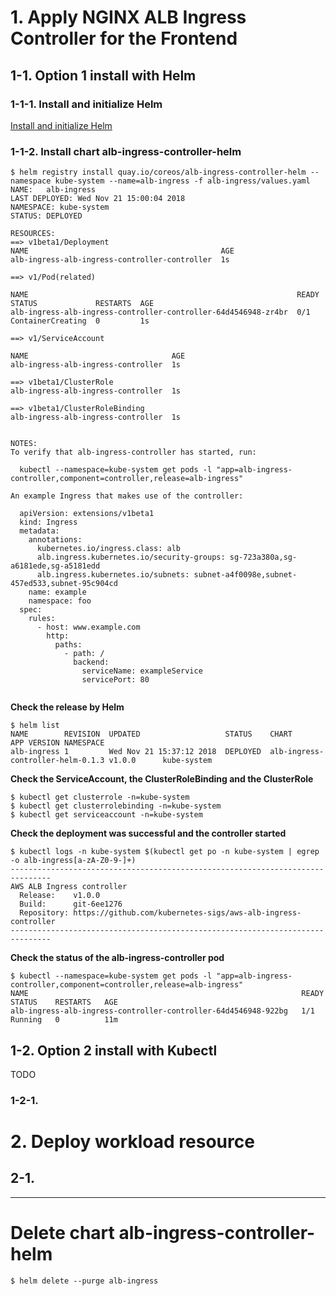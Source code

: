 # 1. Apply NGINX ALB Ingress Controller for the Frontend
## 1-1. Option 1 install with Helm
### 1-1-1. Install and initialize Helm
[Install and initialize Helm](HELM.MD)

### 1-1-2. Install chart alb-ingress-controller-helm
```
$ helm registry install quay.io/coreos/alb-ingress-controller-helm --namespace kube-system --name=alb-ingress -f alb-ingress/values.yaml
NAME:   alb-ingress
LAST DEPLOYED: Wed Nov 21 15:00:04 2018
NAMESPACE: kube-system
STATUS: DEPLOYED

RESOURCES:
==> v1beta1/Deployment
NAME                                           AGE
alb-ingress-alb-ingress-controller-controller  1s

==> v1/Pod(related)

NAME                                                            READY  STATUS             RESTARTS  AGE
alb-ingress-alb-ingress-controller-controller-64d4546948-zr4br  0/1    ContainerCreating  0         1s

==> v1/ServiceAccount

NAME                                AGE
alb-ingress-alb-ingress-controller  1s

==> v1beta1/ClusterRole
alb-ingress-alb-ingress-controller  1s

==> v1beta1/ClusterRoleBinding
alb-ingress-alb-ingress-controller  1s


NOTES:
To verify that alb-ingress-controller has started, run:

  kubectl --namespace=kube-system get pods -l "app=alb-ingress-controller,component=controller,release=alb-ingress"

An example Ingress that makes use of the controller:

  apiVersion: extensions/v1beta1
  kind: Ingress
  metadata:
    annotations:
      kubernetes.io/ingress.class: alb
      alb.ingress.kubernetes.io/security-groups: sg-723a380a,sg-a6181ede,sg-a5181edd
      alb.ingress.kubernetes.io/subnets: subnet-a4f0098e,subnet-457ed533,subnet-95c904cd
    name: example
    namespace: foo
  spec:
    rules:
      - host: www.example.com
        http:
          paths:
            - path: /
              backend:
                serviceName: exampleService
                servicePort: 80


```

**Check the release by Helm**
```
$ helm list
NAME        REVISION  UPDATED                   STATUS    CHART                             APP VERSION NAMESPACE  
alb-ingress 1         Wed Nov 21 15:37:12 2018  DEPLOYED  alb-ingress-controller-helm-0.1.3 v1.0.0      kube-system
```

**Check the ServiceAccount, the ClusterRoleBinding and the ClusterRole**
```
$ kubectl get clusterrole -n=kube-system
$ kubectl get clusterrolebinding -n=kube-system
$ kubectl get serviceaccount -n=kube-system
```

**Check the deployment was successful and the controller started**
```
$ kubectl logs -n kube-system $(kubectl get po -n kube-system | egrep -o alb-ingress[a-zA-Z0-9-]+)
-------------------------------------------------------------------------------
AWS ALB Ingress controller
  Release:    v1.0.0
  Build:      git-6ee1276
  Repository: https://github.com/kubernetes-sigs/aws-alb-ingress-controller
-------------------------------------------------------------------------------
```

**Check the status of the alb-ingress-controller pod**
```
$ kubectl --namespace=kube-system get pods -l "app=alb-ingress-controller,component=controller,release=alb-ingress"
NAME                                                             READY   STATUS    RESTARTS   AGE
alb-ingress-alb-ingress-controller-controller-64d4546948-922bg   1/1     Running   0          11m
```

## 1-2. Option 2 install with Kubectl
TODO
### 1-2-1. 

# 2. Deploy workload resource
## 2-1. 

----------------------
# Delete chart alb-ingress-controller-helm
```
$ helm delete --purge alb-ingress
```